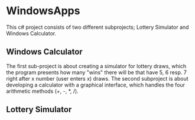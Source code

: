 # WindowsApps
This c# project consists of two different subprojects; Lottery Simulator and Windows Calculator. 

## Windows Calculator
The first sub-project is about creating a simulator for lottery draws, which the program presents how many "wins" there will be that have 5, 6 resp. 7 right after x number (user enters x) draws. The second subproject is about developing a calculator with a graphical interface, which handles the four arithmetic methods (+, -, *, /).


## Lottery Simulator
